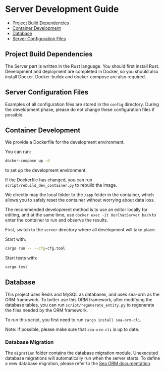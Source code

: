 # Server Development Guide

- [Project Build Dependencies](#project-build-dependencies)
- [Container Development](#container-development)
- [Database](#database)
- [Server Configuration Files](#server-configuration-files)

## Project Build Dependencies

The Server part is written in the Rust language. You should first install Rust.
Development and deployment are completed in Docker, so you should also install Docker.
Docker-buildx and docker-compose are also required.

## Server Configuration Files

Examples of all configuration files are stored in the `config` directory. During the development phase, please do not change these configuration files if possible.

## Container Development

We provide a Dockerfile for the development environment.

You can run:

```bash
docker-compose up -d
```

to set up the development environment.

If the Dockerfile has changed, you can run `script/rebuild_dev_container.py` to rebuild the image.

We directly map the local folder to the `/app` folder in the container, which allows you to safely reset the container without worrying about data loss.

The recommended development method is to use an editor locally for editing, and at the same time, use `docker exec -it OurChatServer bash` to enter the container to run and observe the results.

First, switch to the `server` directory where all development will take place.

Start with:

```bash
cargo run -- --cfg=cfg.toml
```

Start tests with:

```bash
cargo test
```

## Database

This project uses Redis and MySQL as databases, and uses sea-orm as the ORM framework. To better use this ORM framework, after modifying the database tables, you can run `script/regenerate_entity.py` to regenerate the files needed by the ORM framework.

To run this script, you first need to run `cargo install sea-orm-cli`.

Note: If possible, please make sure that `sea-orm-cli` is up to date.

### Database Migration

The `migration` folder contains the database migration module. Unexecuted database migrations will automatically run when the server starts. To define a new database migration, please refer to the [Sea ORM documentation](https://www.sea-ql.org/SeaORM/docs/migration/setting-up-migration/).

